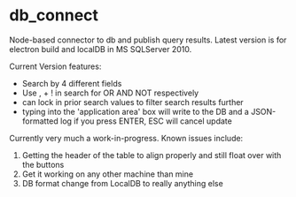 # db_connect
Node-based connector to db and publish query results. Latest version is for electron build and localDB in MS SQLServer 2010.

Current Version features:
* Search by 4 different fields
* Use , + ! in search for OR AND NOT respectively
* can lock in prior search values to filter search results further
* typing into the 'application area' box will write to the DB and a JSON-formatted log if you press ENTER, ESC will cancel update

Currently very much a work-in-progress. Known issues include:

1. Getting the header of the table to align properly and still float over with the buttons
2. Get it working on any other machine than mine
3. DB format change from LocalDB to really anything else
